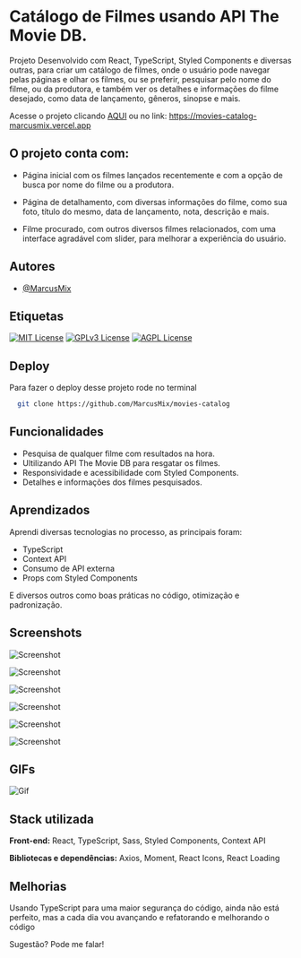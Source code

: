 
# Catálogo de Filmes usando API The Movie DB.

Projeto Desenvolvido com React, TypeScript, Styled Components e diversas outras, para criar um catálogo de filmes, onde o usuário pode navegar pelas páginas e olhar os filmes, ou se preferir, pesquisar pelo nome do filme, ou da produtora, e também ver os detalhes e informações do filme desejado, como data de lançamento, gêneros, sinopse e mais.

Acesse o projeto clicando [AQUI](https://movies-catalog-marcusmix.vercel.app) ou no link: https://movies-catalog-marcusmix.vercel.app 


## O projeto conta com:

- Página inicial com os filmes lançados recentemente e com a opção de busca por nome do filme ou a produtora.

- Página de detalhamento, com diversas informações do filme, como sua foto, título do mesmo, data de lançamento, nota, descrição e mais.

- Filme procurado, com outros diversos filmes relacionados, com uma interface agradável com slider, para melhorar a experiência do usuário.




## Autores


- [@MarcusMix](https://www.github.com/marcusmix)





## Etiquetas

[![MIT License](https://img.shields.io/badge/License-MIT-green.svg)](https://choosealicense.com/licenses/mit/)
[![GPLv3 License](https://img.shields.io/badge/License-GPL%20v3-yellow.svg)](https://opensource.org/licenses/)
[![AGPL License](https://img.shields.io/badge/license-AGPL-blue.svg)](http://www.gnu.org/licenses/agpl-3.0)


## Deploy

Para fazer o deploy desse projeto rode no terminal

```bash
  git clone https://github.com/MarcusMix/movies-catalog
```


## Funcionalidades

- Pesquisa de qualquer filme com resultados na hora.
- Ultilizando API The Movie DB para resgatar os filmes.
- Responsividade e acessibilidade com Styled Components.
- Detalhes e informações dos filmes pesquisados.


## Aprendizados

Aprendi diversas tecnologias no processo, as principais foram:
- TypeScript
- Context API
- Consumo de API externa
- Props com Styled Components

E diversos outros como boas práticas no código, otimização e padronização.



## Screenshots


![Screenshot](https://i.imgur.com/b52AhN1.png)


![Screenshot](https://i.imgur.com/89eUo3D.png)


![Screenshot](https://i.imgur.com/tk14YmP.png)


![Screenshot](https://i.imgur.com/8I4vJvR.png)


![Screenshot](https://i.imgur.com/LmGYm2Q.png)


![Screenshot](https://i.imgur.com/HSxHKtD.png)



## GIFs 

![Gif](https://i.imgur.com/RH8e2Jm.gif)




## Stack utilizada

**Front-end:** React, TypeScript, Sass, Styled Components, Context API

**Bibliotecas e dependências:** Axios, Moment, React Icons, React Loading


## Melhorias

Usando TypeScript para uma maior segurança do código, ainda não está perfeito, mas a cada dia vou avançando e refatorando e melhorando o código

Sugestão? Pode me falar!

